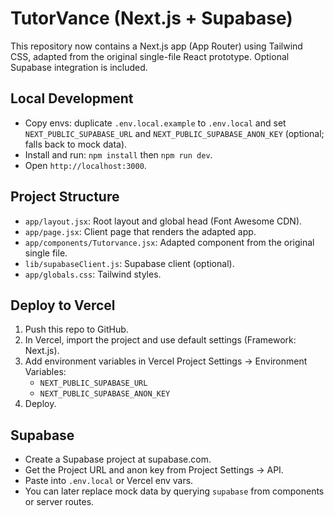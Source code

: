 # TutorVance (Next.js + Supabase)

This repository now contains a Next.js app (App Router) using Tailwind CSS, adapted from the original single-file React prototype. Optional Supabase integration is included.

## Local Development

- Copy envs: duplicate `.env.local.example` to `.env.local` and set `NEXT_PUBLIC_SUPABASE_URL` and `NEXT_PUBLIC_SUPABASE_ANON_KEY` (optional; falls back to mock data).
- Install and run: `npm install` then `npm run dev`.
- Open `http://localhost:3000`.

## Project Structure

- `app/layout.jsx`: Root layout and global head (Font Awesome CDN).
- `app/page.jsx`: Client page that renders the adapted app.
- `app/components/Tutorvance.jsx`: Adapted component from the original single file.
- `lib/supabaseClient.js`: Supabase client (optional).
- `app/globals.css`: Tailwind styles.

## Deploy to Vercel

1. Push this repo to GitHub.
2. In Vercel, import the project and use default settings (Framework: Next.js).
3. Add environment variables in Vercel Project Settings → Environment Variables:
   - `NEXT_PUBLIC_SUPABASE_URL`
   - `NEXT_PUBLIC_SUPABASE_ANON_KEY`
4. Deploy.

## Supabase

- Create a Supabase project at supabase.com.
- Get the Project URL and anon key from Project Settings → API.
- Paste into `.env.local` or Vercel env vars.
- You can later replace mock data by querying `supabase` from components or server routes.
